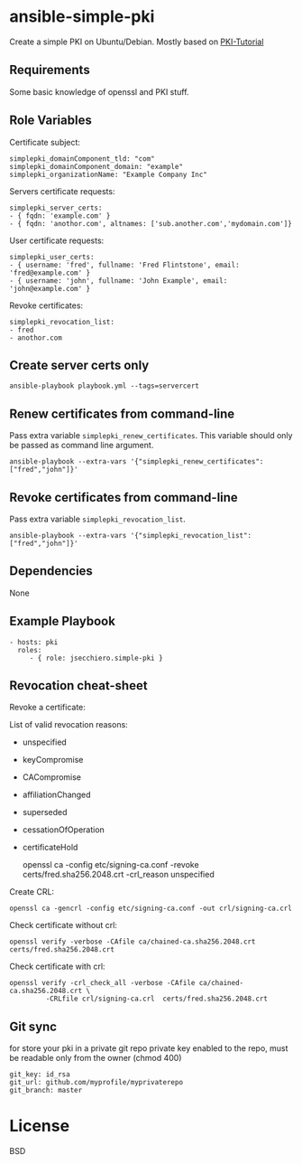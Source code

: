 # ansible-simple-pki

Create a simple PKI on Ubuntu/Debian. Mostly based on [PKI-Tutorial](http://pki-tutorial.readthedocs.org/en/latest/simple/index.html)


## Requirements

Some basic knowledge of openssl and PKI stuff.

## Role Variables

Certificate subject:

	simplepki_domainComponent_tld: "com"
	simplepki_domainComponent_domain: "example"
	simplepki_organizationName: "Example Company Inc"

Servers certificate requests:

	simplepki_server_certs:
	- { fqdn: 'example.com' }
	- { fqdn: 'anothor.com', altnames: ['sub.another.com','mydomain.com']}

User certificate requests:

	simplepki_user_certs:
	- { username: 'fred', fullname: 'Fred Flintstone', email: 'fred@example.com' }
	- { username: 'john', fullname: 'John Example', email: 'john@example.com' }

Revoke certificates:

	simplepki_revocation_list:
	- fred
	- anothor.com

## Create server certs only

	ansible-playbook playbook.yml --tags=servercert
	
## Renew certificates from command-line

Pass extra variable `simplepki_renew_certificates`. This variable should only be passed as command line argument.

	ansible-playbook --extra-vars '{"simplepki_renew_certificates": ["fred","john"]}'

## Revoke certificates from command-line

Pass extra variable `simplepki_revocation_list`.

	ansible-playbook --extra-vars '{"simplepki_revocation_list": ["fred","john"]}'
	
## Dependencies

None

## Example Playbook

    - hosts: pki
      roles:
         - { role: jsecchiero.simple-pki }



## Revocation cheat-sheet

Revoke a certificate:

List of valid revocation reasons: 
  - unspecified
  - keyCompromise
  - CACompromise
  - affiliationChanged
  - superseded
  - cessationOfOperation
  - certificateHold

    openssl ca -config etc/signing-ca.conf -revoke certs/fred.sha256.2048.crt -crl_reason unspecified

Create CRL:

    openssl ca -gencrl -config etc/signing-ca.conf -out crl/signing-ca.crl

Check certificate without crl:

    openssl verify -verbose -CAfile ca/chained-ca.sha256.2048.crt certs/fred.sha256.2048.crt

Check certificate with crl:

    openssl verify -crl_check_all -verbose -CAfile ca/chained-ca.sha256.2048.crt \
             -CRLfile crl/signing-ca.crl  certs/fred.sha256.2048.crt

## Git sync

for store your pki in a private git repo
private key enabled to the repo, must be readable
only from the owner (chmod 400)

```
git_key: id_rsa
git_url: github.com/myprofile/myprivaterepo
git_branch: master
```

# License

BSD
